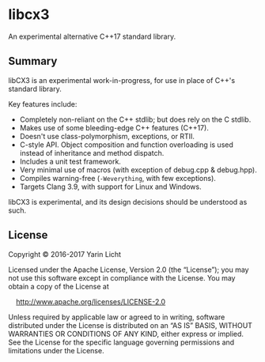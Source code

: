 # libcx3

An experimental alternative C++17 standard library.

## Summary

libCX3 is an experimental work-in-progress, for use in place of C++'s standard library.

Key features include:

* Completely non-reliant on the C++ stdlib; but does rely on the C stdlib.
* Makes use of some bleeding-edge C++ features (C++17).
* Doesn't use class-polymorphism, exceptions, or RTII.
* C-style API. Object composition and function overloading is used instead of inheritance and method dispatch.
* Includes a unit test framework.
* Very minimal use of macros (with exception of debug.cpp & debug.hpp).
* Compiles warning-free (`-Weverything`, with few exceptions).
* Targets Clang 3.9, with support for Linux and Windows.

libCX3 is experimental, and its design decisions should be understood as such.

## License

Copyright © 2016-2017 Yarin Licht

Licensed under the Apache License, Version 2.0 (the “License”);
you may not use this software except in compliance with the License.
You may obtain a copy of the License at

&nbsp;&nbsp;&nbsp;&nbsp;http://www.apache.org/licenses/LICENSE-2.0

Unless required by applicable law or agreed to in writing, software
distributed under the License is distributed on an “AS IS” BASIS,
WITHOUT WARRANTIES OR CONDITIONS OF ANY KIND, either express or implied.
See the License for the specific language governing permissions and
limitations under the License.

